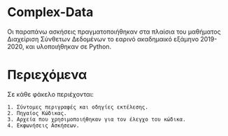 # Complex-Data

Οι παραπάνω ασκήσεις πραγματοποιήθηκαν στα πλαίσια του μαθήματος Διαχείριση Σύνθετων Δεδομένων 
το εαρινό ακαδημαικό εξάμηνο 2019-2020, και υλοποιήθηκαν σε Python.

# Περιεχόμενα
Σε κάθε φάκελο περιέχονται:

    1. Σύντομες περιγραφές και οδηγίες εκτέλεσης.
    2. Πηγαίος Κώδικας.
    3. Αρχεία που χρησιμοποιήθηκαν για τον έλεγχο του κώδικα.
    4. Εκφωνήσεις Ασκήσεων.

